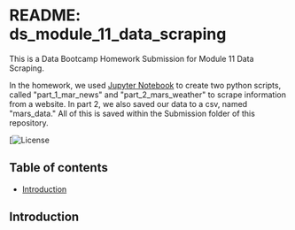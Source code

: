 # README: ds_module_11_data_scraping
This is a Data Bootcamp Homework Submission for Module 11 Data Scraping. 

In the homework, we used [Jupyter Notebook](https://jupyter.org/) to create two python scripts, called "part_1_mar_news" and "part_2_mars_weather" to scrape information from a website. In part 2, we also saved our data to a csv, named "mars_data." All of this is saved within the Submission folder of this repository. 

[![License](https://github.com/busen1022/ds_module_11_data_scraping/blob/main/LICENSE)

## Table of contents

* [Introduction](#introduction)

## Introduction

